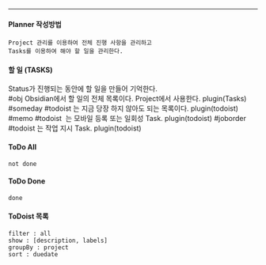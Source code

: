 
---

#### Planner 작성방법

```
Project 관리를 이용하여 전체 진행 사항을 관리하고 
Tasks를 이용하여 해야 할 일을 관리한다. 
```

#### 할 일 (TASKS)

Status가 진행되는 동안에 할 일을 만들어 기억한다.  
#obj Obsidian에서 할 일의 전체 목록이다.  Project에서 사용한다. plugin(Tasks) 
#someday #todoist 는 지금 당장 하지 않아도 되는 목록이다.  plugin(todoist)
#memo #todoist  는 모바일 등록 또는 일회성 Task.  plugin(todoist)
#joborder #todoist 는 작업 지시 Task. plugin(todoist)

#### ToDo All
```tasks
not done
```

#### ToDo Done
```tasks
done
```

#### ToDoist 목록
```todoist
filter : all
show : [description, labels]
groupBy : project
sort : duedate
```
